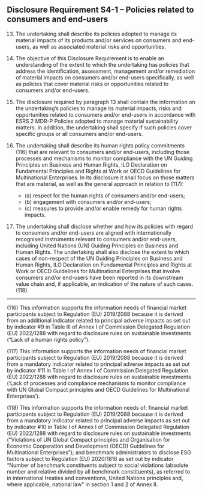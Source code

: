 ## Disclosure Requirement S4-1 – Policies related to consumers and end-users

13. The undertaking shall describe its policies adopted to manage its material impacts of its products and/or services on consumers and end-users, as well as associated material risks and opportunities.

14. The objective of this Disclosure Requirement is to enable an understanding of the extent to which the undertaking has policies that address the identification, assessment, management and/or remediation of material impacts on consumers and/or end-users specifically, as well as policies that cover material risks or opportunities related to consumers and/or end-users.

15. The disclosure required by paragraph 13 shall contain the information on the undertaking’s policies to manage its material impacts, risks and opportunities related to consumers and/or end-users in accordance with ESRS 2 MDR-P Policies adopted to manage material sustainability matters. In addition, the undertaking shall specify if such policies cover specific groups or all consumers and/or end-users.

16. The undertaking shall describe its human rights policy commitments (116) that are relevant to consumers and/or end-users, including those processes and mechanisms to monitor compliance with the UN Guiding Principles on Business and Human Rights, ILO Declaration on Fundamental Principles and Rights at Work or OECD Guidelines for Multinational Enterprises. In its disclosure it shall focus on those matters that are material, as well as the general approach in relation to (117):
	- (a) respect for the human rights of consumers and/or end-users;
	- (b) engagement with consumers and/or end-users;
	- (c) measures to provide and/or enable remedy for human rights impacts.

17. The undertaking shall disclose whether and how its policies with regard to consumers and/or end-users are aligned with internationally recognised instruments relevant to consumers and/or end-users, including United Nations (UN) Guiding Principles on Business and Human Rights. The undertaking shall also disclose the extent to which cases of non-respect of the UN Guiding Principles on Business and Human Rights, ILO Declaration on Fundamental
Principles and Rights at Work or OECD Guidelines for Multinational Enterprises that involve consumers and/or end-users have been reported in its downstream value chain and, if applicable, an indication of the nature of such cases. (118).

---

(116) This information supports the information needs of financial market participants subject to Regulation (EU) 2019/2088 because it is derived from an additional indicator related to principal adverse impacts as set out by indicator #9 in Table III of Annex I of Commission Delegated Regulation (EU) 2022/1288 with regard to disclosure rules on sustainable investments (“Lack of a human rights policy”). 

(117) This information supports the information needs of financial market participants subject to Regulation (EU) 2019/2088 because it is derived from a mandatory indicator related to principal adverse impacts as set out by indicator #11 in Table I of Annex I of Commission Delegated Regulation (EU) 2022/1288 with regard to disclosure rules on sustainable investments (’Lack of processes and compliance mechanisms to monitor compliance with UN Global Compact principles and OECD Guidelines for Multinational Enterprises’).

(118) This information supports the information needs of: financial market participants subject to Regulation (EU) 2019/2088 because it is derived from a mandatory indicator related to principal adverse impacts as set out by indicator #10 in Table I of Annex I of Commission Delegated Regulation (EU) 2022/1288 with regard to disclosure rules on sustainable investments (“Violations of UN Global Compact principles and Organisation for Economic Cooperation and Development (OECD) Guidelines for Multinational Enterprises”); and benchmark administrators to disclose ESG factors subject to Regulation (EU) 2020/1816 as set out by indicator “Number of benchmark constituents subject to social violations (absolute number and relative divided by all benchmark constituents), as referred to in international treaties and conventions, United Nations principles and, where applicable, national law” in section 1 and 2 of Annex II. 
